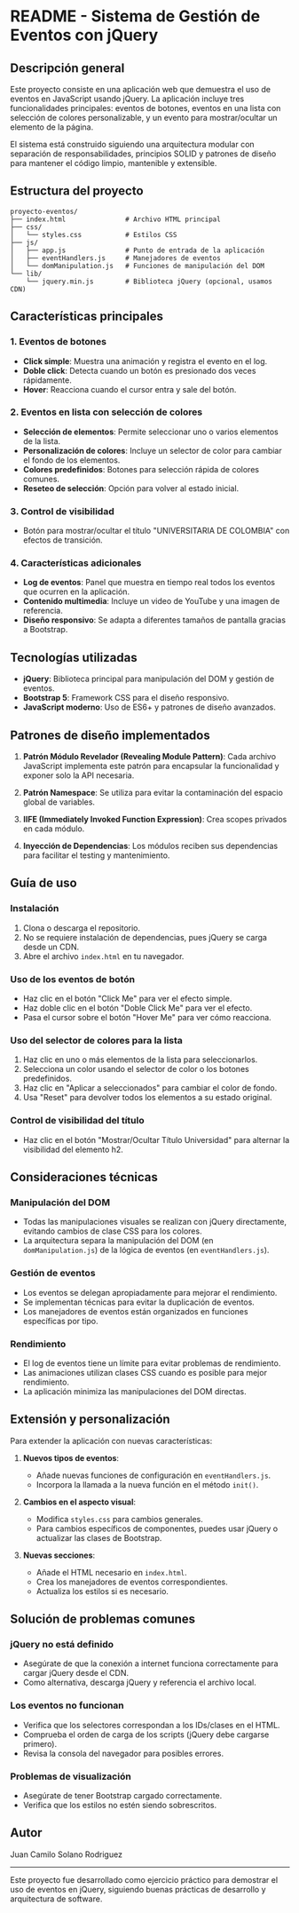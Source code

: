 # README - Sistema de Gestión de Eventos con jQuery

## Descripción general

Este proyecto consiste en una aplicación web que demuestra el uso de eventos en JavaScript usando jQuery. La aplicación incluye tres funcionalidades principales: eventos de botones, eventos en una lista con selección de colores personalizable, y un evento para mostrar/ocultar un elemento de la página.

El sistema está construido siguiendo una arquitectura modular con separación de responsabilidades, principios SOLID y patrones de diseño para mantener el código limpio, mantenible y extensible.

## Estructura del proyecto

```
proyecto-eventos/
├── index.html               # Archivo HTML principal
├── css/
│   └── styles.css           # Estilos CSS
├── js/
│   ├── app.js               # Punto de entrada de la aplicación
│   ├── eventHandlers.js     # Manejadores de eventos
│   └── domManipulation.js   # Funciones de manipulación del DOM
└── lib/
    └── jquery.min.js        # Biblioteca jQuery (opcional, usamos CDN)
```

## Características principales

### 1. Eventos de botones
- **Click simple**: Muestra una animación y registra el evento en el log.
- **Doble click**: Detecta cuando un botón es presionado dos veces rápidamente.
- **Hover**: Reacciona cuando el cursor entra y sale del botón.

### 2. Eventos en lista con selección de colores
- **Selección de elementos**: Permite seleccionar uno o varios elementos de la lista.
- **Personalización de colores**: Incluye un selector de color para cambiar el fondo de los elementos.
- **Colores predefinidos**: Botones para selección rápida de colores comunes.
- **Reseteo de selección**: Opción para volver al estado inicial.

### 3. Control de visibilidad
- Botón para mostrar/ocultar el título "UNIVERSITARIA DE COLOMBIA" con efectos de transición.

### 4. Características adicionales
- **Log de eventos**: Panel que muestra en tiempo real todos los eventos que ocurren en la aplicación.
- **Contenido multimedia**: Incluye un video de YouTube y una imagen de referencia.
- **Diseño responsivo**: Se adapta a diferentes tamaños de pantalla gracias a Bootstrap.

## Tecnologías utilizadas

- **jQuery**: Biblioteca principal para manipulación del DOM y gestión de eventos.
- **Bootstrap 5**: Framework CSS para el diseño responsivo.
- **JavaScript moderno**: Uso de ES6+ y patrones de diseño avanzados.

## Patrones de diseño implementados

1. **Patrón Módulo Revelador (Revealing Module Pattern)**: Cada archivo JavaScript implementa este patrón para encapsular la funcionalidad y exponer solo la API necesaria.

2. **Patrón Namespace**: Se utiliza para evitar la contaminación del espacio global de variables.

3. **IIFE (Immediately Invoked Function Expression)**: Crea scopes privados en cada módulo.

4. **Inyección de Dependencias**: Los módulos reciben sus dependencias para facilitar el testing y mantenimiento.

## Guía de uso

### Instalación
1. Clona o descarga el repositorio.
2. No se requiere instalación de dependencias, pues jQuery se carga desde un CDN.
3. Abre el archivo `index.html` en tu navegador.

### Uso de los eventos de botón
- Haz clic en el botón "Click Me" para ver el efecto simple.
- Haz doble clic en el botón "Doble Click Me" para ver el efecto.
- Pasa el cursor sobre el botón "Hover Me" para ver cómo reacciona.

### Uso del selector de colores para la lista
1. Haz clic en uno o más elementos de la lista para seleccionarlos.
2. Selecciona un color usando el selector de color o los botones predefinidos.
3. Haz clic en "Aplicar a seleccionados" para cambiar el color de fondo.
4. Usa "Reset" para devolver todos los elementos a su estado original.

### Control de visibilidad del título
- Haz clic en el botón "Mostrar/Ocultar Título Universidad" para alternar la visibilidad del elemento h2.

## Consideraciones técnicas

### Manipulación del DOM
- Todas las manipulaciones visuales se realizan con jQuery directamente, evitando cambios de clase CSS para los colores.
- La arquitectura separa la manipulación del DOM (en `domManipulation.js`) de la lógica de eventos (en `eventHandlers.js`).

### Gestión de eventos
- Los eventos se delegan apropiadamente para mejorar el rendimiento.
- Se implementan técnicas para evitar la duplicación de eventos.
- Los manejadores de eventos están organizados en funciones específicas por tipo.

### Rendimiento
- El log de eventos tiene un límite para evitar problemas de rendimiento.
- Las animaciones utilizan clases CSS cuando es posible para mejor rendimiento.
- La aplicación minimiza las manipulaciones del DOM directas.

## Extensión y personalización

Para extender la aplicación con nuevas características:

1. **Nuevos tipos de eventos**:
   - Añade nuevas funciones de configuración en `eventHandlers.js`.
   - Incorpora la llamada a la nueva función en el método `init()`.

2. **Cambios en el aspecto visual**:
   - Modifica `styles.css` para cambios generales.
   - Para cambios específicos de componentes, puedes usar jQuery o actualizar las clases de Bootstrap.

3. **Nuevas secciones**:
   - Añade el HTML necesario en `index.html`.
   - Crea los manejadores de eventos correspondientes.
   - Actualiza los estilos si es necesario.

## Solución de problemas comunes

### jQuery no está definido
- Asegúrate de que la conexión a internet funciona correctamente para cargar jQuery desde el CDN.
- Como alternativa, descarga jQuery y referencia el archivo local.

### Los eventos no funcionan
- Verifica que los selectores correspondan a los IDs/clases en el HTML.
- Comprueba el orden de carga de los scripts (jQuery debe cargarse primero).
- Revisa la consola del navegador para posibles errores.

### Problemas de visualización
- Asegúrate de tener Bootstrap cargado correctamente.
- Verifica que los estilos no estén siendo sobrescritos.

## Autor

Juan Camilo Solano Rodriguez

---

Este proyecto fue desarrollado como ejercicio práctico para demostrar el uso de eventos en jQuery, siguiendo buenas prácticas de desarrollo y arquitectura de software.
